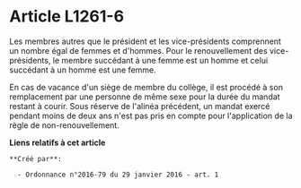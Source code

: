# Article L1261-6

Les membres autres que le président et les vice-présidents comprennent un nombre égal de femmes et d'hommes. Pour le
renouvellement des vice-présidents, le membre succédant à une femme est un homme et celui succédant à un homme est une
femme. 

En cas de vacance d'un siège de membre du collège, il est procédé à son remplacement par une personne de même sexe pour la
durée du mandat restant à courir. Sous réserve de l'alinéa précédent, un mandat exercé pendant moins de deux ans n'est pas
pris en compte pour l'application de la règle de non-renouvellement.

**Liens relatifs à cet article**

	**Créé par**:

	  - Ordonnance n°2016-79 du 29 janvier 2016 - art. 1
